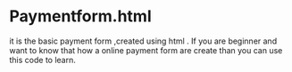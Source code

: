 # Paymentform.html


it is the basic payment form ,created  using html .
If you are beginner and want to know that how a online payment form are create than you can use this code to learn.

